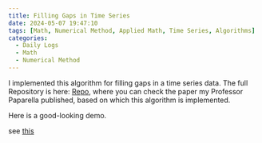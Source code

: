 ```yaml
---
title: Filling Gaps in Time Series
date: 2024-05-07 19:47:10
tags: [Math, Numerical Method, Applied Math, Time Series, Algorithms]
categories:
  - Daily Logs
  - Math
  - Numerical Method
---
```


I implemented this algorithm for filling gaps in a time series data. The full Repository is here: [Repo](https://github.com/LiSiruiRay/Filling-gaps-in-chaotic-time-series), where you can check the paper my Professor Paparella published, based on which this algorithm is implemented.

Here is a good-looking demo.

see [this](filling_gap_implement_demo.html)
